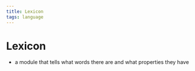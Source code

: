 ```yaml
---
title: Lexicon
tags: language
---
```


# Lexicon
- a module that tells what words there are and what properties they have 






























